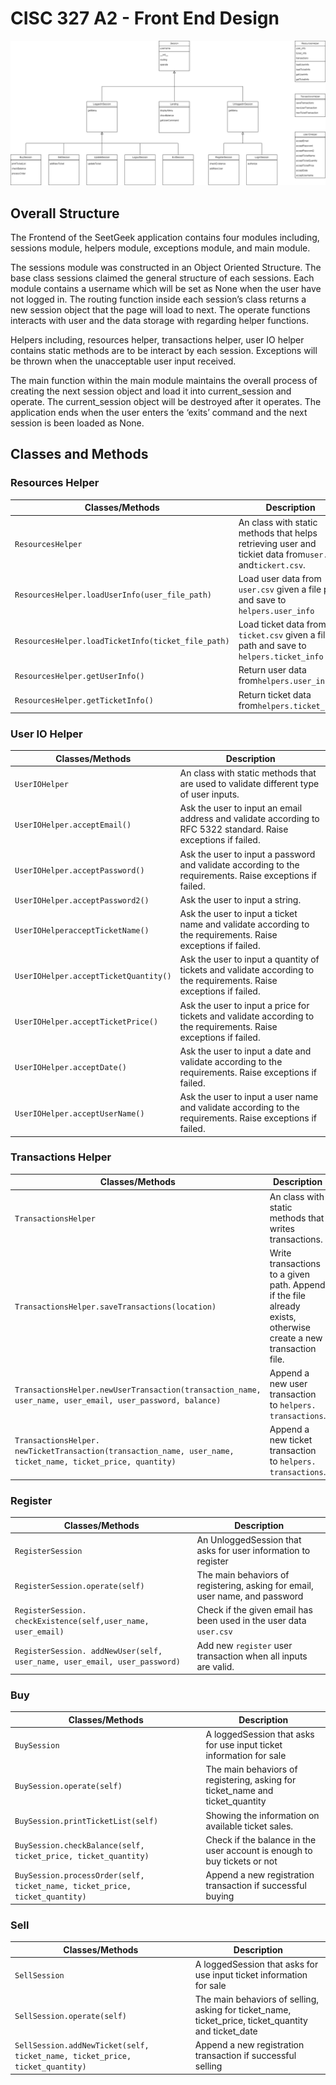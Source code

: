 # CISC 327 A2 - Front End Design

![alt text](https://github.com/rickyzhangca/CISC-327/blob/a2-report/a2/frontend_architecture_diagram.png)

## Overall Structure 

The Frontend of the SeetGeek application contains four modules including, sessions module, helpers module, exceptions module, and main module.

The sessions module was constructed in an Object Oriented Structure. The base class sessions claimed the general structure of each sessions. Each module contains a username which will be set as None when the user have not logged in. The routing function inside each session’s class returns a new session object that the page will load to next. The operate functions interacts with user and the data storage with regarding helper functions.

Helpers including, resources helper, transactions helper, user IO helper contains static methods are to be interact by each session. Exceptions will be thrown when the unacceptable user input received.

The main function within the main module maintains the overall process of creating the next session object and load it into current_session and operate. The current_session object will be destroyed after it operates. The application ends when the user enters the ‘exits’ command and the next session is been loaded as None.

## Classes and Methods

### Resources Helper

| Classes/Methods                                    | Description                                                                                               |
| -------------------------------------------------- | --------------------------------------------------------------------------------------------------------- |
| `ResourcesHelper`                                  | An class with static methods that helps retrieving user and tickiet data from`user.csv` and`tickert.csv`. |
| `ResourcesHelper.loadUserInfo(user_file_path)`     | Load user data from `user.csv` given a file path and save to `helpers.user_info`                          |
| `ResourcesHelper.loadTicketInfo(ticket_file_path)` | Load ticket data from `ticket.csv` given a file path and save to `helpers.ticket_info`                    |
| `ResourcesHelper.getUserInfo()`                    | Return user data from`helpers.user_info`                                                                  |
| `ResourcesHelper.getTicketInfo()`                  | Return ticket data from`helpers.ticket_info`                                                              |

### User IO Helper

| Classes/Methods                       | Description                                                                                                         |
| ------------------------------------- | ------------------------------------------------------------------------------------------------------------------- |
| `UserIOHelper`                        | An class with static methods that are used to validate different type of user inputs.                               |
| `UserIOHelper.acceptEmail()`          | Ask the user to input an email address and validate according to RFC 5322 standard. Raise exceptions if failed.     |
| `UserIOHelper.acceptPassword()`       | Ask the user to input a password and validate according to the requirements. Raise exceptions if failed.            |
| `UserIOHelper.acceptPassword2()`      | Ask the user to input a string.                                                                                     |
| `UserIOHelperacceptTicketName()`      | Ask the user to input a ticket name and validate according to the requirements. Raise exceptions if failed.         |
| `UserIOHelper.acceptTicketQuantity()` | Ask the user to input a quantity of tickets and validate according to the requirements. Raise exceptions if failed. |
| `UserIOHelper.acceptTicketPrice()`    | Ask the user to input a price for tickets and validate according to the requirements. Raise exceptions if failed.   |
| `UserIOHelper.acceptDate()`           | Ask the user to input a date and validate according to the requirements. Raise exceptions if failed.                |
| `UserIOHelper.acceptUserName()`       | Ask the user to input a user name and validate according to the requirements. Raise exceptions if failed.           |

### Transactions Helper

| Classes/Methods                                                                                               | Description                                                                                                     |
| ------------------------------------------------------------------------------------------------------------- | --------------------------------------------------------------------------------------------------------------- |
| `TransactionsHelper`                                                                                          | An class with static methods that writes transactions.                                                          |
| `TransactionsHelper.saveTransactions(location)`                                                               | Write transactions to a given path. Append if the file already exists, otherwise create a new transaction file. |
| `TransactionsHelper.newUserTransaction(transaction_name, user_name, user_email, user_password, balance)`      | Append a new user transaction to `helpers. transactions`.                                                       |
| `TransactionsHelper. newTicketTransaction(transaction_name, user_name, ticket_name, ticket_price, quantity) ` | Append a new ticket transaction to `helpers. transactions`.                                                     |

### Register

| Classes/Methods                                                            | Description                                                                  |
| -------------------------------------------------------------------------- | ---------------------------------------------------------------------------- |
| `RegisterSession`                                                          | An UnloggedSession that asks for user information to register                |
| `RegisterSession.operate(self)`                                            | The main behaviors of registering, asking for email, user name, and password |
| `RegisterSession. checkExistence(self,user_name, user_email)`              | Check if the given email has been used in the user data `user.csv`           |
| `RegisterSession. addNewUser(self, user_name, user_email, user_password) ` | Add new `register` user transaction when all inputs are valid.               |

### Buy

| Classes/Methods                                              | Description                                                  |
| ------------------------------------------------------------ | ------------------------------------------------------------ |
| `BuySession`                                                 | A loggedSession that asks for use input ticket information for sale |
| `BuySession.operate(self)`                                   | The main behaviors of registering, asking for ticket_name and ticket_quantity |
| `BuySession.printTicketList(self)`                           | Showing the information on available ticket sales.           |
| `BuySession.checkBalance(self, ticket_price, ticket_quantity)` | Check if the balance in the user account is enough to buy tickets or not |
| `BuySession.processOrder(self, ticket_name, ticket_price, ticket_quantity)` | Append a new registration transaction if successful buying   |

### Sell

| Classes/Methods                                              | Description                                                  |
| ------------------------------------------------------------ | ------------------------------------------------------------ |
| `SellSession`                                                | A loggedSession that asks for use input ticket information for sale |
| `SellSession.operate(self)`                                  | The main behaviors of selling, asking for ticket_name, ticket_price, ticket_quantity and ticket_date |
| `SellSession.addNewTicket(self, ticket_name, ticket_price, ticket_quantity)` | Append a new registration transaction if successful selling  |